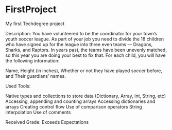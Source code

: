 # FirstProject
My first Techdegree project

Description:
You have volunteered to be the coordinator for your town’s youth soccer league. As part of your job you need to divide the 18 children who have signed up for the league into three even teams — Dragons, Sharks, and Raptors. In years past, the teams have been unevenly matched, so this year you are doing your best to fix that. For each child, you will have the following information:

Name,
Height (in inches),
Whether or not they have played soccer before, and
Their guardians’ names.

Used Tools:

Native types and collections to store data (Dictionary, Array, Int, String, etc)
Accessing, appending and counting arrays
Accessing dictionaries and arrays
Creating control flow
Use of comparison operators
String interpolation
Use of comments

Received Grade:
Exceeds Expectations
